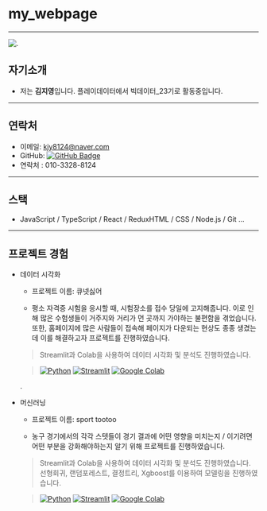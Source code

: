 # my_webpage
---

![.](https://i.imgur.com/5Lhnbfl.jpg)

## 자기소개
* 저는 **김지영**입니다. 플레이데이터에서 빅데이터_23기로 활동중입니다.
---

## 연락처

- 이메일: kjy8124@naver.com
- GitHub: [![GitHub Badge](https://img.shields.io/badge/-GitHub-black?style=flat-square&logo=github&logoColor=white&link=https://github.com/honggildong)](https://github.com/jyeongvv)
- 연락처 : 010-3328-8124
---

## 스택

- JavaScript / TypeScript / React / ReduxHTML /  CSS / Node.js / Git ...
---

## 프로젝트 경험

- 데이터 시각화 
    * 프로젝트 이름: 큐넷싫어

    * 평소 자격증 시험을 응시할 때, 시험장소를 접수 당일에 고지해줍니다. 이로 인해 많은 수험생들이 거주지와 거리가 먼 곳까지 가야하는 불편함을 겪었습니다. 또한, 홈페이지에 많은 사람들이 접속해 페이지가 다운되는 현상도 종종 생겼는데 이를 해결하고자 프로젝트를 진행하였습니다.
    > Streamlit과 Colab을 사용하여 데이터 시각화 및 분석도 진행하였습니다.

    > [![Python](https://img.shields.io/badge/Python-3.7%2B-blue)](https://www.python.org/)
[![Streamlit](https://img.shields.io/badge/Streamlit-0.88.0-green)](https://streamlit.io/)
[![Google Colab](https://img.shields.io/badge/Google%20Colab-0.9.6-orange)](https://colab.research.google.com/)

    . 

- 머신러닝
    * 프로젝트 이름: sport tootoo

    *  농구 경기에서의 각각 스텟들이 경기 결과에 어떤 영향을 미치는지 / 이기려면 어떤 부분을 강화해야하는지 알기 위해 프로젝트를 진행하였습니다.
    > Streamlit과 Colab을 사용하여 데이터 시각화 및 분석도 진행하였습니다.
    > 선형회귀, 랜덤포레스트, 결정트리, Xgboost를 이용하여 모델링을 진행하였습니다.

    > [![Python](https://img.shields.io/badge/Python-3.7%2B-blue)](https://www.python.org/)
[![Streamlit](https://img.shields.io/badge/Streamlit-0.88.0-green)](https://streamlit.io/)
[![Google Colab](https://img.shields.io/badge/Google%20Colab-0.9.6-orange)](https://colab.research.google.com/)
